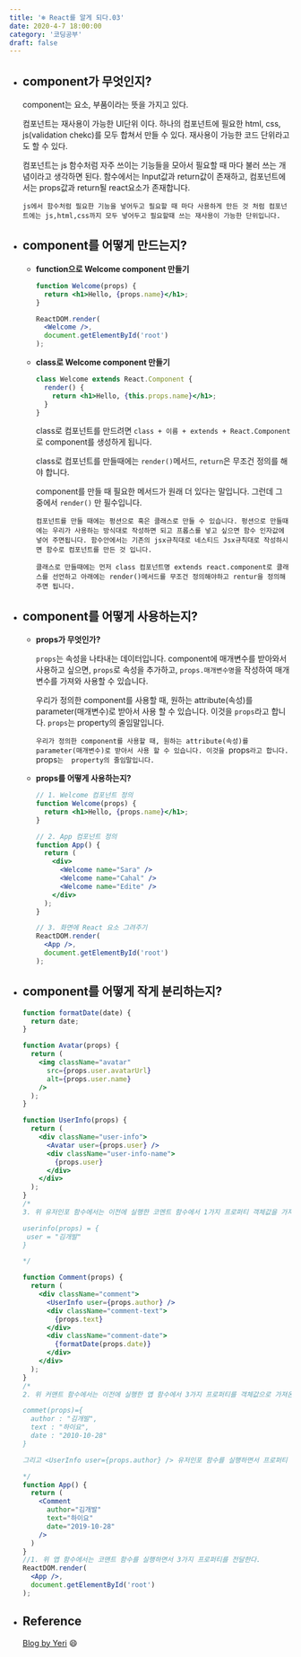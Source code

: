 ```yaml
---
title: '❄️ React를 알게 되다.03'
date: 2020-4-7 18:00:00
category: '코딩공부'
draft: false
---
```


- ## component가 무엇인지?

  component는 요소, 부품이라는 뜻을 가지고 있다. 

  컴포넌트는 재사용이 가능한 UI단위 이다. 하나의 컴포넌트에 필요한 html, css, js(validation chekc)를 모두 합쳐서 만들 수 있다. 재사용이 가능한 코드 단위라고도 할 수 있다.

  컴포넌트는 js 함수처럼 자주 쓰이는 기능들을 모아서 필요할 때 마다 불러 쓰는 개념이라고 생각하면 된다. 함수에서는 Input값과 return값이 존재하고, 컴포넌트에서는 props값과 return될 react요소가 존재합니다.

  `js에서 함수처럼 필요한 기능을 넣어두고 필요할 때 마다 사용하게 만든 것 처럼 컴포넌트에는 js,html,css까지 모두 넣어두고 필요할때 쓰는 재사용이 가능한 단위입니다.`

  

- ## component를 어떻게 만드는지? 

  - **function으로 Welcome component 만들기**

    ```jsx
    function Welcome(props) {
      return <h1>Hello, {props.name}</h1>;
    }
    
    ReactDOM.render(
      <Welcome />,
      document.getElementById('root')
    );
    ```

  - **class로 Welcome component 만들기**

    ```jsx
    class Welcome extends React.Component {
      render() {
        return <h1>Hello, {this.props.name}</h1>;
      }
    }
    ```

    class로 컴포넌트를 만드려면 `class + 이름 + extends + React.Component`로 component를 생성하게 됩니다. 

    class로 컴포넌트를 만들때에는 `render()`메서드, `return`은 무조건 정의를 해야 합니다.

    component를 만들 때 필요한 메서드가 원래 더 있다는 말입니다. 그런데 그 중에서 `render()` 만 필수입니다.
    
    `컴포넌트를 만들 때에는 펑션으로 혹은 클래스로 만들 수 있습니다. 펑션으로 만들때에는 우리가 사용하는 방식대로 작성하면 되고 프롭스를 넣고 싶으면 함수 인자값에 넣어 주면됩니다. 함수안에서는 기존의 jsx규칙대로 네스티드 Jsx규칙대로 작성하시면 함수로 컴포넌트를 만든 것 입니다.`
    
    `클래스로 만들때에는 먼저 class 컴포넌트명 extends react.component로 클래스를 선언하고 아래에는 render()메서드를 무조건 정의해야하고 rentur을 정의해 주면 됩니다.`



- ## component를 어떻게 사용하는지?

  - **props가 무엇인가?**

    `props`는 속성을 나타내는 데이터입니다. component에 매개변수를 받아와서 사용하고 싶으면, `props`로 속성을 추가하고, `props.매개변수명`을 작성하여 매개변수를 가져와 사용할 수 있습니다.

    우리가 정의한 component를 사용할 때, 원하는 attribute(속성)를 parameter(매개변수)로 받아서 사용 할 수 있습니다. 이것을 `props`라고 합니다. `props`는  property의 줄임말입니다.

    `우리가 정의한 component를 사용할 때, 원하는 attribute(속성)를 parameter(매개변수)로 받아서 사용 할 수 있습니다. 이것을 `props`라고 합니다. `props`는  property의 줄임말입니다.`

    

  - **props를 어떻게 사용하는지?**

    ```jsx
    // 1. Welcome 컴포넌트 정의
    function Welcome(props) {
      return <h1>Hello, {props.name}</h1>;
    }
    
    // 2. App 컴포넌트 정의
    function App() {
      return (
        <div>
          <Welcome name="Sara" />
          <Welcome name="Cahal" />
          <Welcome name="Edite" />
        </div>
      );
    }
    
    // 3. 화면에 React 요소 그려주기
    ReactDOM.render(
      <App />,
      document.getElementById('root')
    );
    ```

    

    

- ## component를 어떻게 작게 분리하는지?

  ```jsx
  function formatDate(date) {
    return date;
  }
  
  function Avatar(props) {
    return (
      <img className="avatar"
        src={props.user.avatarUrl}
        alt={props.user.name}
      />
    );
  }
  
  function UserInfo(props) {
    return (
      <div className="user-info">
        <Avatar user={props.user} />
        <div className="user-info-name">
          {props.user}
        </div>
      </div>
    );
  }
  /*
  3. 위 유저인포 함수에서는 이전에 실행한 코멘트 함수에서 1가지 프로퍼티 객체값을 가져온다.
  
  userinfo(props) = {
   user = "김개발"
  }
  
  */
  
  function Comment(props) {
    return (
      <div className="comment">
        <UserInfo user={props.author} />
        <div className="comment-text">
          {props.text}
        </div>
        <div className="comment-date">
          {formatDate(props.date)}
        </div>
      </div>
    );
  }
  /*
  2. 위 커맨트 함수에서는 이전에 실행한 앱 함수에서 3가지 프로퍼티를 객체값으로 가져온다.
  
  commet(props)={
  	author : "김개발",
  	text : "하이요",
  	date : "2010-10-28"
  }
  
  그리고 <UserInfo user={props.author} /> 유저인포 함수를 실행하면서 프로퍼티 하나를 전달하고 있다. 유저인포에서는 어떻게 될까 다시 올라가보자.
  
  */
  function App() {
    return (
      <Comment 
        author="김개발"
        text="하이요"
        date="2019-10-28"
      />
    )
  }
  //1. 위 앱 함수에서는 코맨트 함수를 실행하면서 3가지 프로퍼티를 전달한다.
  ReactDOM.render(
    <App />,
    document.getElementById('root')
  );
  ```

  

- ## Reference

  [Blog by Yeri](https://yeri-kim.github.io/posts/react-jsx/) 😄